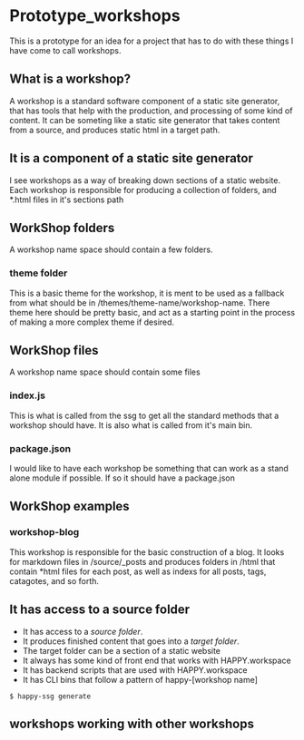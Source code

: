 # Prototype_workshops

This is a prototype for an idea for a project that has to do with these things I have come to call workshops.

## What is a workshop?

A workshop is a standard software component of a static site generator, that has tools that help with the production, and processing of some kind of content. It can be someting like a static site generator that takes content from a source, and produces static html in a target path. 

## It is a component of a static site generator

I see workshops as a way of breaking down sections of a static website. Each workshop is responsible for producing a collection of folders, and *.html files in it's sections path

## WorkShop folders

A workshop name space should contain a few folders.

### theme folder

This is a basic theme for the workshop, it is ment to be used as a fallback from what should be in /themes/theme-name/workshop-name. There theme here should be pretty basic, and act as a starting point in the process of making a more complex theme if desired.

## WorkShop files

A workshop name space should contain some files

### index.js

This is what is called from the ssg to get all the standard methods that a workshop should have. It is also what is called from it's main bin.

### package.json

I would like to have each workshop be something that can work as a stand alone module if possible. If so it should have a package.json

## WorkShop examples

### workshop-blog

This workshop is responsible for the basic construction of a blog. It looks for markdown files in /source/_posts and produces folders in /html that contain *html files for each post, as well as indexs for all posts, tags, catagotes, and so forth.


## It has access to a source folder

* It has access to a _source folder_.
* It produces finished content that goes into a _target folder_.
* The target folder can be a section of a static website
* It always has some kind of front end that works with HAPPY.workspace
* It has backend scripts that are used with HAPPY.workspace
* It has CLI bins that follow a pattern of happy-[workshop name]

```
$ happy-ssg generate
```

## workshops working with other workshops

